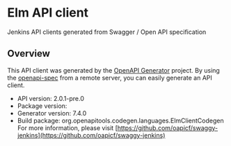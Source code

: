 # Elm API client

Jenkins API clients generated from Swagger / Open API specification

## Overview
This API client was generated by the [OpenAPI Generator](https://openapi-generator.tech) project. By using the [openapi-spec](https://github.com/OAI/OpenAPI-Specification) from a remote server, you can easily generate an API client.

- API version: 2.0.1-pre.0
- Package version: 
- Generator version: 7.4.0
- Build package: org.openapitools.codegen.languages.ElmClientCodegen
For more information, please visit [https://github.com/oapicf/swaggy-jenkins](https://github.com/oapicf/swaggy-jenkins)
